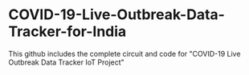 # COVID-19-Live-Outbreak-Data-Tracker-for-India
This github includes the complete circuit and code for "COVID-19 Live Outbreak Data Tracker IoT Project"

